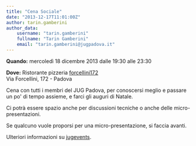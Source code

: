 ```yaml
---
title: "Cena Sociale"
date: "2013-12-17T11:01:00Z"
author: tarin.gamberini
author_data:
    username: "tarin.gamberini"
    fullname: "Tarin Gamberini"
    email: "tarin.gamberini@jugpadova.it"
---
```


**Quando:** mercoledì 18 dicembre 2013 dalle 19:30 alle 23:30

**Dove:** Ristorante pizzeria
[forcellini172](http://www.forcellini172.it/)\
Via Forcellini, 172 - Padova

Cena con tutti i membri del JUG Padova, per conoscersi meglio e passare
un po' di tempo assieme, e farci gli auguri di Natale.

Ci potrà essere spazio anche per discussioni tecniche o anche delle
micro-presentazioni.

Se qualcuno vuole proporsi per una micro-presentazione, si faccia
avanti.

Ulteriori informazioni su
[jugevents](http://www.jugevents.org/jugevents/event/52996).
